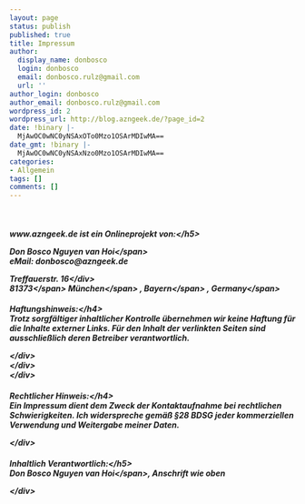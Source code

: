 ```yaml
---
layout: page
status: publish
published: true
title: Impressum
author:
  display_name: donbosco
  login: donbosco
  email: donbosco.rulz@gmail.com
  url: ''
author_login: donbosco
author_email: donbosco.rulz@gmail.com
wordpress_id: 2
wordpress_url: http://blog.azngeek.de/?page_id=2
date: !binary |-
  MjAwOC0wNC0yNSAxOTo0Mzo1OSArMDIwMA==
date_gmt: !binary |-
  MjAwOC0wNC0yNSAxNzo0Mzo1OSArMDIwMA==
categories:
- Allgemein
tags: []
comments: []
---
```

<div class="maincontent"><br id="impressum" &#47;></p>
<h5>www.azngeek.de ist ein Onlineprojekt von:<&#47;h5></p>
<div id="hcard-Heiko-Ditges" class="vcard"><span class="fn">Don Bosco Nguyen van Hoi<&#47;span><br />
eMail: donbosco@azngeek.de</p>
<div class="adr">
<div class="street-address">Treffauerstr. 16<&#47;div><br />
<span class="postal-code">81373<&#47;span> <span class="locality">M&uuml;nchen<&#47;span> , <span class="region">Bayern<&#47;span> , <span class="country-name">Germany<&#47;span></p>
<h4>Haftungshinweis:<&#47;h4><br />
Trotz sorgf&auml;ltiger inhaltlicher Kontrolle &uuml;bernehmen wir keine Haftung f&uuml;r die Inhalte externer Links. F&uuml;r den Inhalt der verlinkten Seiten sind ausschlie&szlig;lich deren Betreiber verantwortlich.</p>
<p><&#47;div><br />
<&#47;div><br />
<&#47;div></p>
<div class="maincontent">
<h4>Rechtlicher Hinweis:<&#47;h4><br />
Ein Impressum dient dem Zweck der Kontaktaufnahme bei rechtlichen Schwierigkeiten. Ich widerspreche gem&auml;&szlig; &sect;28 BDSG jeder kommerziellen Verwendung und Weitergabe meiner Daten.</p>
<p><&#47;div></p>
<div class="maincontent">
<h5>Inhaltlich Verantwortlich:<&#47;h5><br />
<span class="fn">Don Bosco Nguyen van Hoi<&#47;span>, Anschrift wie oben</p>
<p><&#47;div><br />
&nbsp;</p>
